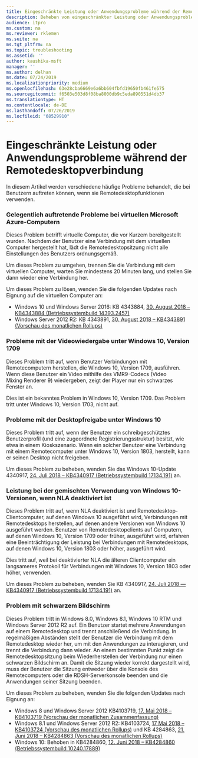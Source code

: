 ```yaml
---
title: Eingeschränkte Leistung oder Anwendungsprobleme während der Remotedesktopverbindung
description: Beheben von eingeschränkter Leistung oder Anwendungsproblemen während der Remotedesktopverbindung.
audience: itpro
ms.custom: na
ms.reviewer: rklemen
ms.suite: na
ms.tgt_pltfrm: na
ms.topic: troubleshooting
ms.assetid: ''
author: kaushika-msft
manager: ''
ms.author: delhan
ms.date: 07/24/2019
ms.localizationpriority: medium
ms.openlocfilehash: 63e28cba6669e6a6bb604fbfd19650fb461fe575
ms.sourcegitcommit: f6503e503d8f08ba8000db9c5eda890551d4db37
ms.translationtype: HT
ms.contentlocale: de-DE
ms.lasthandoff: 07/26/2019
ms.locfileid: "68529910"
---
```

# <a name="poor-performance-or-application-problems-during-remote-desktop-connection"></a>Eingeschränkte Leistung oder Anwendungsprobleme während der Remotedesktopverbindung

In diesem Artikel werden verschiedene häufige Probleme behandelt, die bei Benutzern auftreten können, wenn sie Remotedesktopfunktionen verwenden.

### <a name="intermittent-problems-with-new-microsoft-azure-virtual-machines"></a>Gelegentlich auftretende Probleme bei virtuellen Microsoft Azure-Computern

Dieses Problem betrifft virtuelle Computer, die vor Kurzem bereitgestellt wurden. Nachdem der Benutzer eine Verbindung mit dem virtuellen Computer hergestellt hat, lädt die Remotedesktopsitzung nicht alle Einstellungen des Benutzers ordnungsgemäß.

Um dieses Problem zu umgehen, trennen Sie die Verbindung mit dem virtuellen Computer, warten Sie mindestens 20 Minuten lang, und stellen Sie dann wieder eine Verbindung her.

Um dieses Problem zu lösen, wenden Sie die folgenden Updates nach Eignung auf die virtuellen Computer an:

  - Windows 10 und Windows Server 2016: KB 4343884, [30. August 2018 – KB4343884 (Betriebssystembuild 14393.2457)](https://support.microsoft.com/help/4343884/windows-10-update-kb4343884)
  - Windows Server 2012 R2: KB 4343891, [30. August 2018 – KB4343891 (Vorschau des monatlichen Rollups)](https://support.microsoft.com/help/4343891/windows-81-update-kb4343891)

### <a name="video-playback-issues-on-windows-10-version-1709"></a>Probleme mit der Videowiedergabe unter Windows 10, Version 1709

Dieses Problem tritt auf, wenn Benutzer Verbindungen mit Remotecomputern herstellen, die Windows 10, Version 1709, ausführen. Wenn diese Benutzer ein Video mithilfe des VMR9-Codecs (Video Mixing Renderer 9) wiedergeben, zeigt der Player nur ein schwarzes Fenster an.

Dies ist ein bekanntes Problem in Windows 10, Version 1709. Das Problem tritt unter Windows 10, Version 1703, nicht auf.

### <a name="desktop-sharing-issues-on-windows-10"></a>Probleme mit der Desktopfreigabe unter Windows 10

Dieses Problem tritt auf, wenn der Benutzer ein schreibgeschütztes Benutzerprofil (und eine zugeordnete Registrierungsstruktur) besitzt, wie etwa in einem Kioskszenario. Wenn ein solcher Benutzer eine Verbindung mit einem Remotecomputer unter Windows 10, Version 1803, herstellt, kann er seinen Desktop nicht freigeben.

Um dieses Problem zu beheben, wenden Sie das Windows 10-Update 4340917, [24. Juli 2018 – KB4340917 (Betriebssystembuild 17134.191)](https://support.microsoft.com/help/4340917/windows-10-update-kb4340917) an.

### <a name="performance-issues-when-mixing-versions-of-windows-10-if-nla-is-disabled"></a>Leistung bei der gemischten Verwendung von Windows 10-Versionen, wenn NLA deaktiviert ist

Dieses Problem tritt auf, wenn NLA deaktiviert ist und Remotedesktop-Clientcomputer, auf denen Windows 10 ausgeführt wird, Verbindungen mit Remotedesktops herstellen, auf denen andere Versionen von Windows 10 ausgeführt werden. Benutzer von Remotedesktopclients auf Computern, auf denen Windows 10, Version 1709 oder früher, ausgeführt wird, erfahren eine Beeinträchtigung der Leistung bei Verbindungen mit Remotedesktops, auf denen Windows 10, Version 1803 oder höher, ausgeführt wird.

Dies tritt auf, weil bei deaktivierter NLA die älteren Clientcomputer ein langsameres Protokoll für Verbindungen mit Windows 10, Version 1803 oder höher, verwenden.

Um dieses Problem zu beheben, wenden Sie KB 4340917, [24. Juli 2018 — KB4340917 (Betriebssystembuild 17134.191)](https://support.microsoft.com/help/4340917/windows-10-update-kb4340917) an.

### <a name="black-screen-issue"></a>Problem mit schwarzem Bildschirm

Dieses Problem tritt in Windows 8.0, Windows 8.1, Windows 10 RTM und Windows Server 2012 R2 auf. Ein Benutzer startet mehrere Anwendungen auf einem Remotedesktop und trennt anschließend die Verbindung. In regelmäßigen Abständen stellt der Benutzer die Verbindung mit dem Remotedesktop wieder her, um mit den Anwendungen zu interagieren, und trennt die Verbindung dann wieder. An einem bestimmten Punkt zeigt die Remotedesktopsitzung beim Wiederherstellen der Verbindung nur einen schwarzen Bildschirm an. Damit die Sitzung wieder korrekt dargestellt wird, muss der Benutzer die Sitzung entweder über die Konsole des Remotecomputers oder die RDSH-Serverkonsole beenden und die Anwendungen seiner Sitzung beenden.

Um dieses Problem zu beheben, wenden Sie die folgenden Updates nach Eignung an:

  - Windows 8 und Windows Server 2012 KB4103719, [17. Mai 2018 – KB4103719 (Vorschau der monatlichen Zusammenfassung)](https://support.microsoft.com/help/4103719/windows-server-2012-update-kb4103719)
  - Windows 8.1 und Windows Server 2012 R2: KB4103724, [17 Mai 2018 – KB4103724 (Vorschau des monatlichen Rollups)](https://support.microsoft.com/help/4103724/windows-81-update-kb4103724) und KB 4284863, [21. Juni 2018 – KB4284863 (Vorschau des monatlichen Rollups)](https://support.microsoft.com/help/4284863/windows-81-update-kb4284863)
  - Windows 10: Behoben in KB4284860, [12. Juni 2018 – KB4284860 (Betriebssystembuild 10240.17889)](https://support.microsoft.com/help/4284860/windows-10-update-kb4284860)
